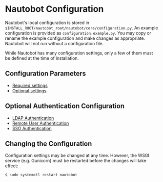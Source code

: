 # Nautobot Configuration

Nautobot's local configuration is stored in `$INSTALL_ROOT/nautobot_root/nautobot/core/configuration.py`. An example configuration is provided as `configuration.example.py`. You may copy or rename the example configuration and make changes as appropriate. Nautobot will not run without a configuration file.

While Nautobot has many configuration settings, only a few of them must be defined at the time of installation.

## Configuration Parameters

* [Required settings](required-settings.md)
* [Optional settings](optional-settings.md)

## Optional Authentication Configuration

* [LDAP Authentication](authentication/ldap.md)
* [Remote User Authentication](authentication/remote.md)
* [SSO Authentication](authentication/sso.md)

## Changing the Configuration

Configuration settings may be changed at any time. However, the WSGI service (e.g. Gunicorn) must be restarted before the changes will take effect:

```no-highlight
$ sudo systemctl restart nautobot
```
